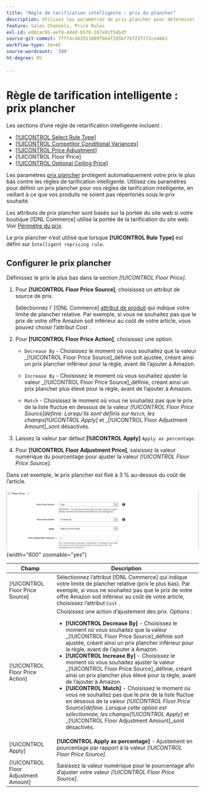 ```yaml
---
title: "Règle de tarification intelligente : prix du plancher"
description: Utilisez les paramètres de prix plancher pour déterminer le prix le plus bas pour une règle de tarification intelligente afin de gérer vos listes Amazon.
feature: Sales Channels, Price Rules
exl-id: e00cac95-eef8-4d4d-b578-287a91f54bdf
source-git-commit: 7fff4c463551089fb64f2d5bf7bf23f272ce4663
workflow-type: tm+mt
source-wordcount: '399'
ht-degree: 0%

---
```


# Règle de tarification intelligente : prix plancher

Les sections d’une règle de retarification intelligente incluent :

- [[!UICONTROL Select Rule Type]](./intelligent-repricing-rules.md)
- [[!UICONTROL Competitor Conditional Variances]](./competitor-conditional-variances.md)
- [[!UICONTROL Price Adjustment]](./price-adjustment.md)
- [!UICONTROL Floor Price]
- [[!UICONTROL Optional Ceiling Price]](./optional-ceiling-price.md)

Les paramètres [prix plancher](./floor-price.md) protègent automatiquement votre prix le plus bas contre les règles de tarification intelligente. Utilisez ces paramètres pour définir un prix plancher pour vos règles de tarification intelligente, en veillant à ce que vos produits ne soient pas répertoriés sous le prix souhaité.

Les attributs de prix plancher sont basés sur la portée du site web si votre boutique [!DNL Commerce] utilise la portée de la tarification du site web. Voir [Périmètre du prix](./price-scope.md).

Le prix plancher n’est utilisé que lorsque **[!UICONTROL Rule Type]** est défini sur `Intelligent repricing rule`.

## Configurer le prix plancher

Définissez le prix le plus bas dans la section _[!UICONTROL Floor Price]_.

1. Pour **[!UICONTROL Floor Price Source]**, choisissez un attribut de source de prix.

   Sélectionnez l’ [!DNL Commerce] [attribut de produit](https://experienceleague.adobe.com/docs/commerce-admin/catalog/product-attributes/product-attributes.html) qui indique votre limite de plancher relative. Par exemple, si vous ne souhaitez pas que le prix de votre offre Amazon soit inférieur au coût de votre article, vous pouvez choisir l’attribut *Cost* .

1. Pour **[!UICONTROL Floor Price Action]**, choisissez une option.

   - `Decrease By` - Choisissez le moment où vous souhaitez que la valeur _[!UICONTROL Floor Price Source]_définie soit ajustée, créant ainsi un prix plancher inférieur pour la règle, avant de l’ajouter à Amazon.

   - `Increase By` - Choisissez le moment où vous souhaitez ajuster la valeur _[!UICONTROL Floor Price Source]_définie, créant ainsi un prix plancher plus élevé pour la règle, avant de l’ajouter à Amazon.

   - `Match` - Choisissez le moment où vous ne souhaitez pas que le prix de la liste fluctue en dessous de la valeur _[!UICONTROL Floor Price Source]_définie. Lorsqu&#39;ils sont définis sur `Match`, les champs_[!UICONTROL Apply]_ et _[!UICONTROL Floor Adjustment Amount]_sont désactivés.

1. Laissez la valeur par défaut **[!UICONTROL Apply]** `Apply as percentage`.

1. Pour **[!UICONTROL Floor Adjustment Price]**, saisissez la valeur numérique du pourcentage pour ajuster la valeur _[!UICONTROL Floor Price Source]_.

Dans cet exemple, le prix plancher est fixé à 3 % au-dessus du coût de l’article.

![Exemple de règle de réévaluation intelligente - prix plancher](assets/ob-intelligent-pricde-rule-floor-price.png){width="600" zoomable="yes"}

| Champ | Description |
|--------------------------------------|---------------------------------------------------------------------------------------------------------------------------------------------------------------------------------------------------------------------------------------------------------------------------------------------------------------------------------------------------------------------------------------------------------------------------------------------------------------------------------------------------------------------------------------------------------------------------------------------------------------------------------------------------------------------------------------------------------------------------------------|
| [!UICONTROL Floor Price Source] | Sélectionnez l’attribut [!DNL Commerce] qui indique votre limite de plancher relative (prix le plus bas). Par exemple, si vous ne souhaitez pas que le prix de votre offre Amazon soit inférieur au coût de votre article, choisissez l’attribut `Cost` . |
| [!UICONTROL Floor Price Action] | Choisissez une action d’ajustement des prix. Options :<ul><li>**[!UICONTROL Decrease By]** - Choisissez le moment où vous souhaitez que la valeur _[!UICONTROL Floor Price Source]_définie soit ajustée, créant ainsi un prix plancher inférieur pour la règle, avant de l’ajouter à Amazon.</li><li>**[!UICONTROL Increase By]** - Choisissez le moment où vous souhaitez ajuster la valeur _[!UICONTROL Floor Price Source]_définie, créant ainsi un prix plancher plus élevé pour la règle, avant de l’ajouter à Amazon.</li><li>**[!UICONTROL Match]** - Choisissez le moment où vous ne souhaitez pas que le prix de la liste fluctue en dessous de la valeur _[!UICONTROL Floor Price Source]_définie. Lorsque cette option est sélectionnée, les champs_[!UICONTROL Apply]_ et _[!UICONTROL Floor Adjustment Amount]_sont désactivés.</li></ul> |
| [!UICONTROL Apply] | **[!UICONTROL Apply as percentage]** - Ajustement en pourcentage par rapport à la valeur _[!UICONTROL Floor Price Source]_. |
| [!UICONTROL Floor Adjustment Amount] | Saisissez la valeur numérique pour le pourcentage afin d’ajuster votre valeur _[!UICONTROL Floor Price Source]_. |
